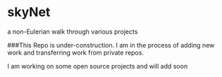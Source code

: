 skyNet 
======

a non-Eulerian walk through various projects

###This Repo is under-construction. I am in the process of adding new work and transferring work from private repos.

I am working on some open source projects and will add soon


